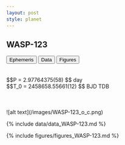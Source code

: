 ```yaml
---
layout: post
style: planet
---
```

<script src="../js/planets.js"></script>

## WASP-123

<!-- Tab links -->
<div class="tab">
<button class="tablinks" onclick="openCity(event, 'Ephemeris')">Ephemeris</button>
<button class="tablinks" onclick="openCity(event, 'Data')">Data</button>
<button class="tablinks" onclick="openCity(event, 'Figures')">Figures</button>
</div>

<!-- Tab content -->
<div id="Ephemeris" class="tabcontent" markdown="1">
<br/><br/>
$$P = 2.97764375(58) $$ day <br/>
$$T_0 = 2458658.55661(12) $$ BJD TDB
<br/><br/>
<br/><br/>
![alt text](/images/WASP-123_o_c.png)
</div>


<div id="Data" class="tabcontent" markdown="1">

{% include data/data_WASP-123.md %}

</div>

<div id="Figures" class="tabcontent" markdown="1">
{% include figures/figures_WASP-123.md %}
</div>


<script src="../js/tabs.js"></script>


